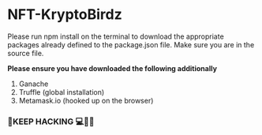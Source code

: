 # NFT-KryptoBirdz
Please run npm install on the terminal to download the appropriate packages already defined to the package.json file. 
Make sure you are in the source file. 

**Please ensure you have downloaded the following additionally**
1. Ganache
2. Truffle (global installation)
3. Metamask.io (hooked up on the browser)

### 🧑‍KEEP HACKING 💻👨‍💻
